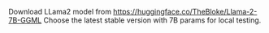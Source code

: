 Download LLama2 model from https://huggingface.co/TheBloke/Llama-2-7B-GGML
Choose the latest stable version with 7B params for local testing.

